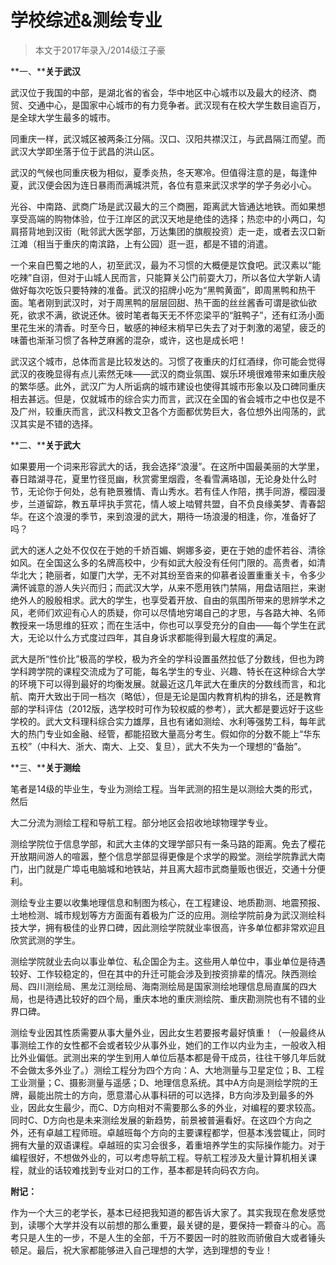 
# 学校综述&测绘专业  

> 本文于2017年录入/2014级江子豪  



**一、****关于武汉**

武汉位于我国的中部，是湖北省的省会，华中地区中心城市以及最大的经济、商贸、交通中心，是国家中心城市的有力竞争者。武汉现有在校大学生数目逾百万，是全球大学生最多的城市。

同重庆一样，武汉城区被两条江分隔。汉口、汉阳共襟汉江，与武昌隔江而望。而武汉大学即坐落于位于武昌的洪山区。

武汉的气候也同重庆极为相似，夏季炎热，冬天寒冷。但值得注意的是，每逢仲夏，武汉便会因为连日暴雨而满城洪荒，各位有意来武汉求学的学子务必小心。

光谷、中南路、武商广场是武汉最大的三个商圈，距离武大皆通达地铁。而如果想享受高端的购物体验，位于江岸区的武汉天地是绝佳的选择；热恋中的小两口，勾肩搭背地到汉街（毗邻武大医学部，万达集团的旗舰投资）走一走，或者去汉口新江滩（相当于重庆的南滨路，上有公园）逛一逛，都是不错的消遣。

一个来自巴蜀之地的人，初至武汉，最为不习惯的大概便是饮食吧。武汉素以“能吃辣”自诩，但对于山城人民而言，只能算关公门前耍大刀，所以各位大学新人请做好每次吃饭只要特辣的准备。武汉的招牌小吃为“黑鸭黄面”，即周黑鸭和热干面。笔者刚到武汉时，对于周黑鸭的层层回甜、热干面的丝丝酱香可谓是欲仙欲死，欲求不满，欲说还休。彼时笔者每天无不怀恋梁平的“脏鸭子”，还有红汤小面里花生米的清香。时至今日，敏感的神经末梢早已失去了对于刺激的渴望，疲乏的味蕾也渐渐习惯了各种芝麻酱的混杂，或许，这也是成长吧！

武汉这个城市，总体而言是比较发达的。习惯了夜重庆的灯红酒绿，你可能会觉得武汉的夜晚显得有点儿索然无味——武汉的商业氛围、娱乐环境很难带来如重庆般的繁华感。此外，武汉广为人所诟病的城市建设也使得其城市形象以及口碑同重庆相去甚远。但是，仅就城市的综合实力而言，武汉在全国的省会城市之中也仅是不及广州，较重庆而言，武汉科教文卫各个方面都优势巨大，各位想外出闯荡的，武汉其实是不错的选择。



**二、****关于武大**

如果要用一个词来形容武大的话，我会选择“浪漫”。在这所中国最美丽的大学里，春日踏湖寻花，夏里竹径觅幽，秋赏雾里烟霞，冬看雪满珞珈，无论身处什么时节，无论你于何处，总有艳景雅情、青山秀水。若有佳人作陪，携手同游，樱园漫步，兰道留踪，教五草坪执手赏花，情人坡上啮臂共盟，自不负良缘美梦、青春韶华。在这个浪漫的季节，来到浪漫的武大，期待一场浪漫的相逢，你，准备好了吗？

武大的迷人之处不仅仅在于她的千娇百媚、婀娜多姿，更在于她的虚怀若谷、清徐如风。在全国这么多的名牌高校中，少有如武大般没有任何门限的。高贵者，如清华北大；艳丽者，如厦门大学，无不对其纷至沓来的仰慕者设置重重关卡，令多少满怀诚意的游人失兴而归；而武汉大学，从来不愿用铁门禁隔，用盘诘阻拦，来谢绝外人的殷殷相求。武大的学生，也享受着开放、自由的氛围所带来的思辨学术之风，老师们欢迎有心人的质疑，你可以尽情地穷竭自己的才思，与各路大神、名师教授来一场思维的狂欢；而在生活中，你也可以享受充分的自由——每个学生在武大，无论以什么方式度过四年，其自身诉求都能得到最大程度的满足。

武大是所“性价比”极高的学校，极为齐全的学科设置虽然拉低了分数线，但也为跨学科跨学院的课程交流成为了可能，每名学生的专业、兴趣、特长在这种综合大学的环境下可以得到最好的均衡发展。就最近这几年武大在重庆的分数线而言，和北航、南开大致出于同一档次（略低），但是无论是国内教育机构的排名，还是教育部的学科评估（2012版，选学校时可作为较权威的参考），武大都是要远好于这些学校的。武大文科理科综合实力雄厚，且也有诸如测绘、水利等强势工科，每年武大的热门专业如金融、经管，都能招致大量高分考生。假如你的分数不能上“华东五校”（中科大、浙大、南大、上交、复旦），武大不失为一个理想的“备胎”。



**三、****关于测绘**

笔者是14级的毕业生，专业为测绘工程。当年武测的招生是以测绘大类的形式，然后

大二分流为测绘工程和导航工程。部分地区会招收地球物理学专业。

测绘学院位于信息学部，和武大主体的文理学部只有一条马路的距离。免去了樱花开放期间游人的喧嚣，整个信息学部显得更像是个求学的殿堂。测绘学院靠武大南门，出门就是广埠屯电脑城和地铁站，并且离大超市武商量贩也很近，交通十分便利。

测绘专业主要以收集地理信息和制图为核心，在工程建设、地质勘测、地震预报、土地检测、城市规划等方方面面有着极为广泛的应用。测绘学院前身为武汉测绘科技大学，拥有极佳的业界口碑，因此测绘学院就业率很高，许多单位都非常欢迎且欣赏武测的学生。

测绘学院就业去向以事业单位、私企国企为主。这些用人单位中，事业单位是待遇较好、工作较稳定的，但在其中的升迁可能会涉及到按资排辈的情况。陕西测绘局、四川测绘局、黑龙江测绘局、海南测绘局是国家测绘地理信息局直属的四大局，也是待遇比较好的四个局，重庆本地的重庆测绘院、重庆勘测院也有不错的业界口碑。

测绘专业因其性质需要从事大量外业，因此女生若要报考最好慎重！（一般最终从事测绘工作的女性都不会或者较少从事外业，她们的工作以内业为主，一般收入相比外业偏低。武测出来的学生到用人单位后基本都是骨干成员，往往干够几年后就不会做太多外业了。）测绘工程分为四个方向：A、大地测量与卫星定位；B、工程工业测量；C、摄影测量与遥感；D、地理信息系统。其中A方向是测绘学院的王牌，最能出院士的方向，愿意潜心从事科研的可以选择，B方向涉及到最多的外业，因此女生最少，而C、D方向相对不需要那么多的外业，对编程的要求较高。同时C、D方向也是未来测绘发展的新趋势，前景被普遍看好。在这四个方向之外，还有卓越工程师班。卓越班每个方向的主要课程都学，但基本浅尝辄止，同时拥有大量的双语课程。卓越班的实习会很多，着重培养学生的实际操作能力。对于编程很好，不想做外业的，可以考虑导航工程。导航工程涉及大量计算机相关课程，就业的话较难找到专业对口的工作，基本都是转向码农方向。



**附记：**

作为一个大三的老学长，基本已经把我知道的都告诉大家了。其实我现在愈发感觉到，读哪个大学并没有以前想的那么重要，最关键的是，要保持一颗奋斗的心。高考只是人生的一步，不是人生的全部，千万不要因一时的胜败而骄傲自大或者锤头顿足。最后，祝大家都能够进入自己理想的大学，选到理想的专业！


